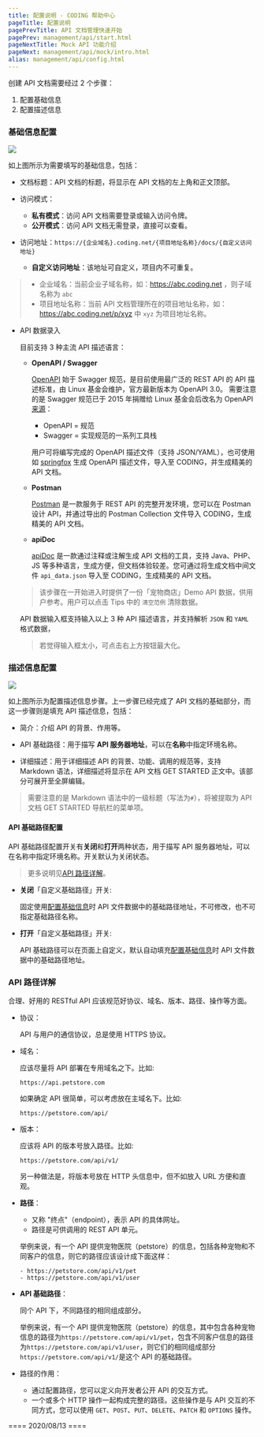 ```yaml
---
title: 配置说明 - CODING 帮助中心
pageTitle: 配置说明
pagePrevTitle: API 文档管理快速开始
pagePrev: management/api/start.html
pageNextTitle: Mock API 功能介绍
pageNext: management/api/mock/intro.html
alias: management/api/config.html
---
```


创建 API 文档需要经过 2 个步骤：

1.  配置基础信息
2.  配置描述信息

### 基础信息配置

![](https://help-assets.codehub.cn/enterprise/20191014140121.png)

如上图所示为需要填写的基础信息，包括：

-   文档标题：API 文档的标题，将显示在 API 文档的左上角和正文顶部。
-   访问模式：

    -   **私有模式**：访问 API 文档需要登录或输入访问令牌。
    -   **公开模式**：访问 API 文档无需登录，直接可以查看。
-   访问地址：`https://{企业域名}.coding.net/{项目地址名称}/docs/{自定义访问地址}`

    -   **自定义访问地址**：该地址可自定义，项目内不可重复。

> -   企业域名：当前企业子域名称，如：<https://abc.coding.net> ，则子域名称为 `abc`
> -   项目地址名称：当前 API 文档管理所在的项目地址名称，如：<https://abc.coding.net/p/xyz> 中 `xyz` 为项目地址名称。

-   API 数据录入

    目前支持 3 种主流 API 描述语言：

    -   **OpenAPI / Swagger**

        [OpenAPI](https://swagger.io/resources/open-api) 始于 Swagger 规范，是目前使用最广泛的 REST API 的 API 描述标准，由 Linux 基金会维护，官方最新版本为 OpenAPI 3.0。
        需要注意的是 Swagger 规范已于 2015 年捐赠给 Linux 基金会后改名为 OpenAPI [来源](https://smartbear.com/blog/develop/what-is-the-difference-between-swagger-and-openapi/)：

        -   OpenAPI = 规范
        -   Swagger = 实现规范的一系列工具栈

        用户可将编写完成的 OpenAPI 描述文件（支持 JSON/YAML），也可使用如 [springfox](http://springfox.github.io/springfox) 生成 OpenAPI 描述文件，导入至 CODING，并生成精美的 API 文档。

    -   **Postman**

        [Postman](https://www.getpostman.com/) 是一款服务于 REST API 的完整开发环境，您可以在 Postman 设计 API，并通过导出的 Postman Collection 文件导入 CODING，生成精美的 API 文档。

    -   **apiDoc**

        [apiDoc](http://apidocjs.com/) 是一款通过注释或注解生成 API 文档的工具，支持 Java、PHP、JS 等多种语言，生成方便，但文档体验较差。您可通过将生成文档中间文件 `api_data.json` 导入至 CODING，生成精美的 API 文档。

    > 该步骤在一开始进入时提供了一份「宠物商店」Demo API 数据，供用户参考。用户可以点击 Tips 中的 `清空范例` 清除数据。

    API 数据输入框支持输入以上 3 种 API 描述语言，并支持解析 `JSON` 和 `YAML` 格式数据，

    > 若觉得输入框太小，可点击右上方按钮最大化。

### 描述信息配置

![](https://help-assets.codehub.cn/enterprise/20191202040720.png)

如上图所示为配置描述信息步骤。上一步骤已经完成了 API 文档的基础部分，而这一步骤则是填充 API 描述信息，包括：

-   简介：介绍 API 的背景、作用等。

-   API 基础路径：用于描写 **API 服务器地址**，可以在**名称**中指定环境名称。

-   详细描述：用于详细描述 API 的背景、功能、调用的规范等，支持 Markdown 语法，详细描述将显示在 API 文档 GET STARTED 正文中。该部分可展开至全屏编辑。

> 需要注意的是 Markdown 语法中的一级标题（写法为`#`），将被提取为 API 文档 GET STARTED 导航栏的菜单项。

#### API 基础路径配置

API 基础路径配置开关有**关闭**和**打开**两种状态，用于描写 API 服务器地址，可以在名称中指定环境名称。开关默认为关闭状态。

> 更多说明见[API    路径详解](/docs/management/api/config.html#API-路径详解)。

-   **关闭**「自定义基础路径」开关:

    固定使用[配置基础信息](/docs/management/api/config.html#基础信息配置)时 API 文件数据中的基础路径地址，不可修改，也不可指定基础路径名称。

-   **打开**「自定义基础路径」开关:

    API 基础路径可以在页面上自定义，默认自动填充[配置基础信息](/docs/management/api/config.html#基础信息配置)时 API 文件数据中的基础路径地址。

### API 路径详解

合理、好用的 RESTful API 应该规范好协议、域名、版本、路径、操作等方面。

-   协议：

    API 与用户的通信协议，总是使用 HTTPS 协议。

-   域名：

    应该尽量将 API 部署在专用域名之下。比如:

    ```text
    https://api.petstore.com
    ```

    如果确定 API 很简单，可以考虑放在主域名下。比如:

    ```text
    https://petstore.com/api/
    ```

-   版本：

    应该将 API 的版本号放入路径。比如:

    ```text
    https://petstore.com/api/v1/
    ```

    另一种做法是，将版本号放在 HTTP 头信息中，但不如放入 URL 方便和直观。

-   **路径**：

    -   又称 "终点"（endpoint），表示 API 的具体网址。
    -   路径是可供调用的 REST API 单元。

    举例来说，有一个 API 提供宠物医院（petstore）的信息，包括各种宠物和不同客户的信息，则它的路径应该设计成下面这样：

    ```text
    - https://petstore.com/api/v1/pet
    - https://petstore.com/api/v1/user
    ```

-   **API 基础路径**：

    同个 API 下，不同路径的相同组成部分。

    举例来说，有一个 API 提供宠物医院（petstore）的信息，其中包含各种宠物信息的路径为`https://petstore.com/api/v1/pet`，包含不同客户信息的路径为`https://petstore.com/api/v1/user`，则它们的相同组成部分`https://petstore.com/api/v1/`是这个 API 的基础路径。

-   路径的作用：

    -   通过配置路径，您可以定义向开发者公开 API 的交互方式。
    -   一个或多个 HTTP 操作一起构成完整的路径。这些操作是与 API 交互的不同方式，您可以使用 `GET`、`POST`、`PUT`、`DELETE`、`PATCH` 和 `OPTIONS` 操作。

==== 2020/08/13 ====

